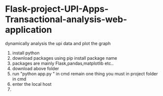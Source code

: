 # Flask-project-UPI-Apps-Transactional-analysis-web-application
dynamically analysis the upi data and plot the graph
1. install python 
2. download packages using pip install package name
3. packages are mainly Flask,pandas,matplotlib etc..
4. download above folder 
5. run "python app.py " in cmd remain one thing you must in project folder in cmd 
6. enter the local host
7. 
